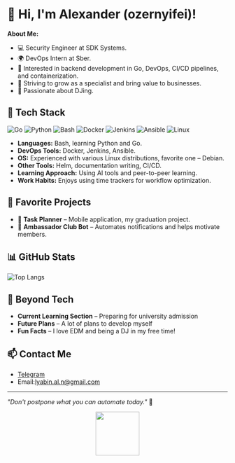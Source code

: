 <!-- ### Hi there 👋 -->

<!--
**ozernyifei/ozernyifei** is a ✨ _special_ ✨ repository because its `README.md` (this file) appears on your GitHub profile.

Here are some ideas to get you started:

- 🔭 I’m currently working on ...
- 🌱 I’m currently learning ...
- 👯 I’m looking to collaborate on ...
- 🤔 I’m looking for help with ...
- 💬 Ask me about ...
- 📫 How to reach me: ...
- 😄 Pronouns: ...
- ⚡ Fun fact: ...
-->

# 👋 Hi, I'm Alexander (ozernyifei)!

**About Me:**
- 💻 Security Engineer at SDK Systems.
- 🌍 DevOps Intern at Sber.
- 🎯 Interested in backend development in Go, DevOps, CI/CD pipelines, and containerization.
- 🚀 Striving to grow as a specialist and bring value to businesses.
- 🎵 Passionate about DJing.

## 🚀 Tech Stack
![Go](https://img.shields.io/badge/Go-00ADD8?style=for-the-badge&logo=go&logoColor=white)
![Python](https://img.shields.io/badge/Python-3776AB?style=for-the-badge&logo=python&logoColor=white)
![Bash](https://img.shields.io/badge/Bash-4EAA25?style=for-the-badge&logo=gnu-bash&logoColor=white)
![Docker](https://img.shields.io/badge/Docker-2496ED?style=for-the-badge&logo=docker&logoColor=white)
![Jenkins](https://img.shields.io/badge/Jenkins-D24939?style=for-the-badge&logo=jenkins&logoColor=white)
![Ansible](https://img.shields.io/badge/Ansible-EE0000?style=for-the-badge&logo=ansible&logoColor=white)
![Linux](https://img.shields.io/badge/Linux-FCC624?style=for-the-badge&logo=linux&logoColor=black)

- **Languages:** Bash, learning Python and Go.
- **DevOps Tools:** Docker, Jenkins, Ansible.
- **OS:** Experienced with various Linux distributions, favorite one – Debian.
- **Other Tools:** Helm, documentation writing, CI/CD.
- **Learning Approach:** Using AI tools and peer-to-peer learning.
- **Work Habits:** Enjoys using time trackers for workflow optimization.

## 📌 Favorite Projects
- 📅 **Task Planner** – Mobile application, my graduation project.
- 🤖 **Ambassador Club Bot** – Automates notifications and helps motivate members.

## 📊 GitHub Stats
![Top Langs](https://github-readme-stats.vercel.app/api/top-langs/?username=ozernyifei&layout=compact&theme=dark)

## 🔹 Beyond Tech
- **Current Learning Section** – Preparing for university admission
- **Future Plans** – A lot of plans to develop myself
- **Fun Facts** – I love EDM and being a DJ in my free time!

## 📫 Contact Me
- [Telegram](https://t.me/lyabinaln)
- Email:lyabin.al.n@gmail.com

---
_"Don't postpone what you can automate today."_ 🚀


<div id="header" align="center">
  <img src="https://media.giphy.com/media/SHjOSDkKZ18qOHA5B5/giphy.gif" width="100"/>
</div>
